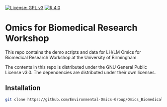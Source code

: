[![License: GPL v3](https://img.shields.io/badge/License-GPL%20v3-blue.svg)](https://www.gnu.org/licenses/gpl-3.0)
[![R 4.0](https://img.shields.io/badge/R-4.0-red.svg)](https://cloud.r-project.org)


# Omics for Biomedical Research Workshop

This repo contains the demo scripts and data for LH/LM Omics for Biomedical Research Workshop at the University of Birmingham.

The contents in this repo is distributed under the GNU General Public License v3.0. The dependencies are distributed under their own licenses. 


## Installation

```bash
git clone https://github.com/Environmental-Omics-Group/Omics_Biomedical_Research_Workshop.git
```

